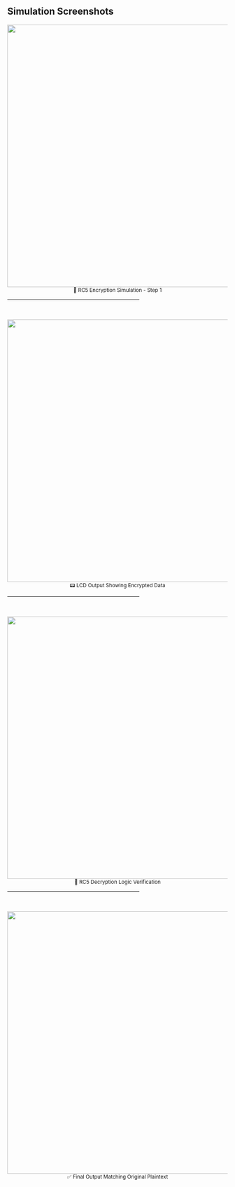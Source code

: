 ## Simulation Screenshots

<p align="center">
  <img src="https://github.com/user-attachments/assets/f3d0fdbb-915b-49ca-98bf-32e97ae95023" width="600"/>
  <br/>
  <small>🔐 RC5 Encryption Simulation - Step 1</small>
  <br/><hr style="width:60%;"/><br/>
</p>
  
<p align="center">
  <img src="https://github.com/user-attachments/assets/8e708b7a-921c-477c-bef4-64b3b0232cbd" width="600"/>
  <br/>
  <small>📟 LCD Output Showing Encrypted Data</small>
  <br/><hr style="width:60%;"/><br/>
</p>
  
<p align="center">
  <img src="https://github.com/user-attachments/assets/4be4ee2e-e486-4587-a78c-355d5d156a0d" width="600"/>
  <br/>
  <small>🔁 RC5 Decryption Logic Verification</small>
  <br/><hr style="width:60%;"/><br/>
</p>
  
<p align="center">
  <img src="https://github.com/user-attachments/assets/40cb136c-6855-442e-ba18-1050577d7d45" width="600"/>
  <br/>
  <small>✅ Final Output Matching Original Plaintext</small>
</p>
